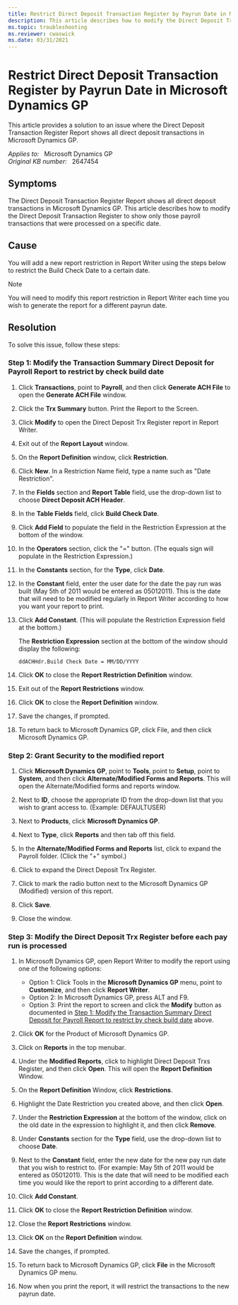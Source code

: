 ```yaml
---
title: Restrict Direct Deposit Transaction Register by Payrun Date in Microsoft Dynamics GP
description: This article describes how to modify the Direct Deposit Transaction Register to show only those payroll transactions that were processed on a specific date.
ms.topic: troubleshooting
ms.reviewer: cwaswick
ms.date: 03/31/2021
---
```

# Restrict Direct Deposit Transaction Register by Payrun Date in Microsoft Dynamics GP

This article provides a solution to an issue where the Direct Deposit Transaction Register Report shows all direct deposit transactions in Microsoft Dynamics GP.

_Applies to:_ &nbsp; Microsoft Dynamics GP  
_Original KB number:_ &nbsp; 2647454

## Symptoms

The Direct Deposit Transaction Register Report shows all direct deposit transactions in Microsoft Dynamics GP. This article describes how to modify the Direct Deposit Transaction Register to show only those payroll transactions that were processed on a specific date.

## Cause

You will add a new report restriction in Report Writer using the steps below to restrict the Build Check Date to a certain date.

> [!NOTE]
> You will need to modify this report restriction in Report Writer each time you wish to generate the report for a different payrun date.

## Resolution

To solve this issue, follow these steps:

### Step 1: Modify the Transaction Summary Direct Deposit for Payroll Report to restrict by check build date

1. Click **Transactions**, point to **Payroll**, and then click **Generate ACH File** to open the **Generate ACH File** window.

2. Click the **Trx Summary** button. Print the Report to the Screen.

3. Click **Modify** to open the Direct Deposit Trx Register report in Report Writer.

4. Exit out of the **Report Layout** window.

5. On the **Report Definition** window, click **Restriction**.

6. Click **New**. In a Restriction Name field, type a name such as "Date Restriction".

7. In the **Fields** section and **Report Table** field, use the drop-down list to choose **Direct Deposit ACH Header**.

8. In the **Table Fields** field, click **Build Check Date**.

9. Click **Add Field** to populate the field in the Restriction Expression at the bottom of the window.

10. In the **Operators** section, click the "=" button. (The equals sign will populate in the Restriction Expression.)

11. In the **Constants** section, for the **Type**, click **Date**.

12. In the **Constant** field, enter the user date for the date the pay run was built (May 5th of 2011 would be entered as 05012011). This is the date that will need to be modified regularly in Report Writer according to how you want your report to print.

13. Click **Add Constant**. (This will populate the Restriction Expression field at the bottom.)

    The **Restriction Expression** section at the bottom of the window should display the following:

    `ddACHHdr.Build Check Date = MM/DD/YYYY`

14. Click **OK** to close the **Report Restriction Definition** window.

15. Exit out of the **Report Restrictions** window.

16. Click **OK** to close the **Report Definition** window.

17. Save the changes, if prompted.

18. To return back to Microsoft Dynamics GP, click File,  and then click Microsoft Dynamics GP.

### Step 2: Grant Security to the modified report

1. Click **Microsoft Dynamics GP**, point to **Tools**, point to **Setup**, point to **System**, and then click **Alternate/Modified Forms and Reports**. This will open the Alternate/Modified forms and reports window.

2. Next to **ID**, choose the appropriate ID from the drop-down list that you wish to grant access to. (Example: DEFAULTUSER)

3. Next to **Products**, click **Microsoft Dynamics GP**.

4. Next to **Type**, click **Reports** and then tab off this field.

5. In the **Alternate/Modified Forms and Reports** list, click to expand the Payroll folder. (Click the "+" symbol.)

6. Click to expand the Direct Deposit Trx Register.

7. Click to mark the radio button next to the Microsoft Dynamics GP (Modified) version of this report.

8. Click **Save**.

9. Close the window.

### Step 3: Modify the Direct Deposit Trx Register before each pay run is processed

1. In Microsoft Dynamics GP, open Report Writer to modify the report using one of the following options:

    - Option 1: Click Tools in the **Microsoft Dynamics GP** menu, point to **Customize**, and then click **Report Writer**.
    - Option 2: In Microsoft Dynamics GP, press ALT and F9.
    - Option 3: Print the report to screen and click the **Modify** button as documented in [Step 1: Modify the Transaction Summary Direct Deposit for Payroll Report to restrict by check build date](#step-1-modify-the-transaction-summary-direct-deposit-for-payroll-report-to-restrict-by-check-build-date) above.

2. Click **OK** for the Product of Microsoft Dynamics GP.

3. Click on **Reports** in the top menubar.

4. Under the **Modified Reports**, click to highlight Direct Deposit Trxs Register, and then click **Open**. This will open the **Report Definition** Window.

5. On the **Report Definition** Window, click **Restrictions**.

6. Highlight the Date Restriction you created above, and then click **Open**.

7. Under the **Restriction Expression** at the bottom of the window, click on the old date in the expression to highlight it, and then click **Remove**.

8. Under **Constants** section for the **Type** field, use the drop-down list to choose **Date**.

9. Next to the **Constant** field, enter the new date for the new pay run date that you wish to restrict to. (For example: May 5th of 2011 would be entered as 05012011). This is the date that will need to be modified each time you would like the report to print according to a different date.

10. Click **Add Constant**.

11. Click **OK** to close the **Report Restriction Definition** window.

12. Close the **Report Restrictions** window.

13. Click **OK** on the **Report Definition** window.

14. Save the changes, if prompted.

15. To return back to Microsoft Dynamics GP, click **File** in the Microsoft Dynamics GP menu.

16. Now when you print the report, it will restrict the transactions to the new payrun date.
